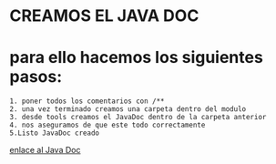 #	CREAMOS EL JAVA DOC

# para ello hacemos los siguientes pasos:
	
	1. poner todos los comentarios con /**
	2. una vez terminado creamos una carpeta dentro del modulo
	3. desde tools creamos el JavaDoc dentro de la carpeta anterior
	4. nos aseguramos de que este todo correctamente
	5.Listo JavaDoc creado

[enlace al Java Doc]()

